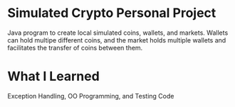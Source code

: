 # Simulated Crypto Personal Project
Java program to create local simulated coins, wallets, and markets. Wallets can hold multipe different coins, and the 
market holds multiple wallets and facilitates the transfer of coins between them.
# What I Learned
Exception Handling, OO Programming, and Testing Code
